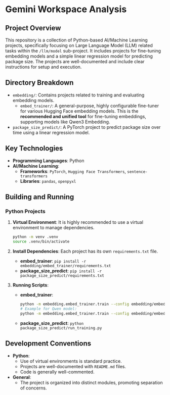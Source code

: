 # Gemini Workspace Analysis

## Project Overview

This repository is a collection of Python-based AI/Machine Learning projects, specifically focusing on Large Language Model (LLM) related tasks within the `/llm/model` sub-project. It includes projects for fine-tuning embedding models and a simple linear regression model for predicting package size. The projects are well-documented and include clear instructions for setup and execution.

## Directory Breakdown

*   `embedding/`: Contains projects related to training and evaluating embedding models.
    *   `embed_trainer/`: A general-purpose, highly configurable fine-tuner for various Hugging Face embedding models. This is the **recommended and unified tool** for fine-tuning embeddings, supporting models like Qwen3 Embedding.
*   `package_size_predict/`: A PyTorch project to predict package size over time using a linear regression model.

## Key Technologies

*   **Programming Languages**: Python
*   **AI/Machine Learning**:
    *   **Frameworks**: `PyTorch`, `Hugging Face Transformers`, `sentence-transformers`
    *   **Libraries**: `pandas`, `openpyxl`

## Building and Running

### Python Projects

1.  **Virtual Environment**: It is highly recommended to use a virtual environment to manage dependencies.
    ```bash
    python -m venv .venv
    source .venv/bin/activate
    ```
2.  **Install Dependencies**: Each project has its own `requirements.txt` file.
    *   **embed_trainer**: `pip install -r embedding/embed_trainer/requirements.txt`
    *   **package_size_predict**: `pip install -r package_size_predict/requirements.txt`

3.  **Running Scripts**:
    *   **embed_trainer**: 
        ```bash
        python -m embedding.embed_trainer.train --config embedding/embed_trainer/config.json
        # Example for Qwen model:
        python -m embedding.embed_trainer.train --config embedding/embed_trainer/config.qwen.json
        ```
    *   **package_size_predict**: `python package_size_predict/run_training.py`

## Development Conventions

*   **Python**:
    *   Use of virtual environments is standard practice.
    *   Projects are well-documented with `README.md` files.
    *   Code is generally well-commented.
*   **General**:
    *   The project is organized into distinct modules, promoting separation of concerns.